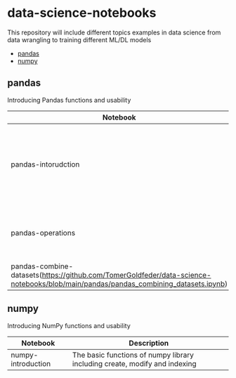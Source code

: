 # data-science-notebooks
This repository will include different topics examples in data science from data wrangling to training different ML/DL models

* [pandas](#pandas)
* [numpy](#numpy)

## pandas

Introducing Pandas functions and usability

| Notebook  | Description  |
|---|---|
| pandas-intorudction  | The basic functions of pandas library including load, concatenate and indexing  |
| pandas-operations  | Practice DataFrame Operations and handle missing values  |
| pandas-combine-datasets(https://github.com/TomerGoldfeder/data-science-notebooks/blob/main/pandas/pandas_combining_datasets.ipynb)  | Practice combining datasets  |

## numpy

Introducing NumPy functions and usability

| Notebook  | Description  |
|---|---|
| numpy-introduction  | The basic functions of numpy library including create, modify and indexing  |
